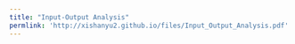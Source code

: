 ```yaml
---
title: "Input-Output Analysis"
permlink: 'http://xishanyu2.github.io/files/Input_Output_Analysis.pdf'
---
```


